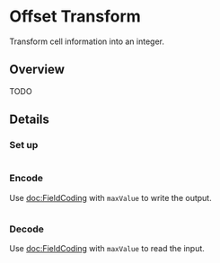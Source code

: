 # Offset Transform

Transform cell information into an integer.

## Overview

TODO

## Details

### Set up

```
```


### Encode

Use <doc:FieldCoding> with `maxValue` to write the output.

```
```

### Decode

Use <doc:FieldCoding> with `maxValue` to read the input.

```
```
